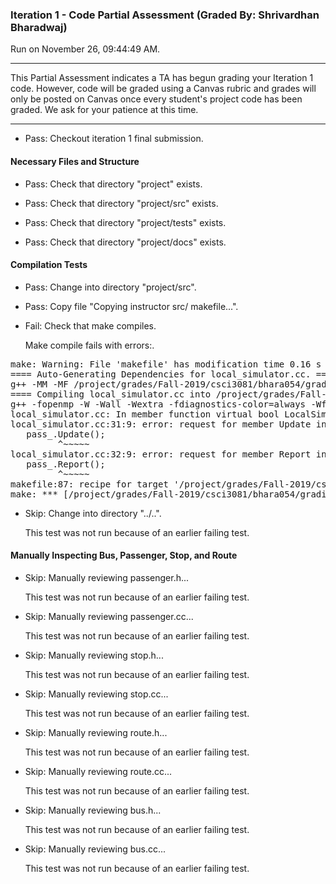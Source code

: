 ### Iteration 1 - Code Partial Assessment (Graded By: Shrivardhan Bharadwaj)

Run on November 26, 09:44:49 AM.

<hr>

This Partial Assessment indicates a TA has begun grading your Iteration 1 code. However, code will be graded using a Canvas rubric and grades will only be posted on Canvas once every student's project code has been graded. We ask for your patience at this time.

<hr>

+ Pass: Checkout iteration 1 final submission.




#### Necessary Files and Structure

+ Pass: Check that directory "project" exists.

+ Pass: Check that directory "project/src" exists.

+ Pass: Check that directory "project/tests" exists.

+ Pass: Check that directory "project/docs" exists.


#### Compilation Tests

+ Pass: Change into directory "project/src".

+ Pass: Copy file "Copying instructor src/ makefile...".



+ Fail: Check that make compiles.

    Make compile fails with errors:.
<pre>make: Warning: File 'makefile' has modification time 0.16 s in the future
==== Auto-Generating Dependencies for local_simulator.cc. ====
g++ -MM -MF /project/grades/Fall-2019/csci3081/bhara054/grading-environment/grading-scripts/grading/Iter_01_Code_Assessment/repo-south211/project/build/obj/transit_sim/local_simulator.d -MP -MT /project/grades/Fall-2019/csci3081/bhara054/grading-environment/grading-scripts/grading/Iter_01_Code_Assessment/repo-south211/project/build/obj/transit_sim/local_simulator.o -W -Wall -Wextra -fdiagnostics-color=always -Wfloat-equal -Wshadow -Wcast-align -Wcast-qual -Wformat=2 -Winit-self -Wlogical-op -Wmissing-declarations -Wmissing-include-dirs -Wredundant-decls -Wswitch-default -Wsuggest-override -Wstrict-null-sentinel -Wsign-promo -Wold-style-cast -Woverloaded-virtual -Wctor-dtor-privacy -Wno-old-style-cast -Wno-cast-align -g -std=c++11 -c -I.. -I. -I./.. -I../drivers local_simulator.cc
==== Compiling local_simulator.cc into /project/grades/Fall-2019/csci3081/bhara054/grading-environment/grading-scripts/grading/Iter_01_Code_Assessment/repo-south211/project/build/obj/transit_sim/local_simulator.o. ====
g++ -fopenmp -W -Wall -Wextra -fdiagnostics-color=always -Wfloat-equal -Wshadow -Wcast-align -Wcast-qual -Wformat=2 -Winit-self -Wlogical-op -Wmissing-declarations -Wmissing-include-dirs -Wredundant-decls -Wswitch-default -Wsuggest-override -Wstrict-null-sentinel -Wsign-promo -Wold-style-cast -Woverloaded-virtual -Wctor-dtor-privacy -Wno-old-style-cast -Wno-cast-align -g -std=c++11 -c -I.. -I. -I./.. -I../drivers  -c -fPIC -o  /project/grades/Fall-2019/csci3081/bhara054/grading-environment/grading-scripts/grading/Iter_01_Code_Assessment/repo-south211/project/build/obj/transit_sim/local_simulator.o local_simulator.cc
local_simulator.cc: In member function virtual bool LocalSimulator::Update():
local_simulator.cc:31:9: error: request for member Update in ((LocalSimulator*)this)->LocalSimulator::pass_, which is of pointer type Passenger* (maybe you meant to use -> ?)
   pass_.Update();
         ^~~~~~
local_simulator.cc:32:9: error: request for member Report in ((LocalSimulator*)this)->LocalSimulator::pass_, which is of pointer type Passenger* (maybe you meant to use -> ?)
   pass_.Report();
         ^~~~~~
makefile:87: recipe for target '/project/grades/Fall-2019/csci3081/bhara054/grading-environment/grading-scripts/grading/Iter_01_Code_Assessment/repo-south211/project/build/obj/transit_sim/local_simulator.o' failed
make: *** [/project/grades/Fall-2019/csci3081/bhara054/grading-environment/grading-scripts/grading/Iter_01_Code_Assessment/repo-south211/project/build/obj/transit_sim/local_simulator.o] Error 1
</pre>



+ Skip: Change into directory "../..".

  This test was not run because of an earlier failing test.


#### Manually Inspecting Bus, Passenger, Stop, and Route

+ Skip: Manually reviewing passenger.h...

  This test was not run because of an earlier failing test.

+ Skip: Manually reviewing passenger.cc...

  This test was not run because of an earlier failing test.

+ Skip: Manually reviewing stop.h...

  This test was not run because of an earlier failing test.

+ Skip: Manually reviewing stop.cc...

  This test was not run because of an earlier failing test.

+ Skip: Manually reviewing route.h...

  This test was not run because of an earlier failing test.

+ Skip: Manually reviewing route.cc...

  This test was not run because of an earlier failing test.

+ Skip: Manually reviewing bus.h...

  This test was not run because of an earlier failing test.

+ Skip: Manually reviewing bus.cc...

  This test was not run because of an earlier failing test.

